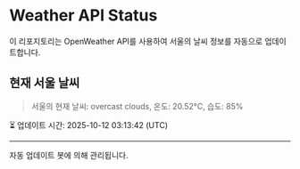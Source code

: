 
# Weather API Status

이 리포지토리는 OpenWeather API를 사용하여 서울의 날씨 정보를 자동으로 업데이트합니다.

## 현재 서울 날씨
> 서울의 현재 날씨: overcast clouds, 온도: 20.52°C, 습도: 85%

⏳ 업데이트 시간: 2025-10-12 03:13:42 (UTC)

---
자동 업데이트 봇에 의해 관리됩니다.
